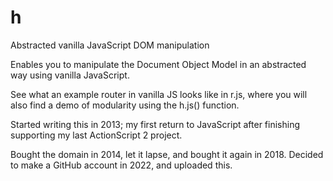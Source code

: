 # h
Abstracted vanilla JavaScript DOM manipulation

Enables you to manipulate the Document Object Model in an abstracted way using vanilla JavaScript.

See what an example router in vanilla JS looks like in r.js, where you will also find a demo of modularity using the h.js() function.

Started writing this in 2013; my first return to JavaScript after finishing supporting my last ActionScript 2 project.

Bought the domain in 2014, let it lapse, and bought it again in 2018. Decided to make a GitHub account in 2022, and uploaded this.
